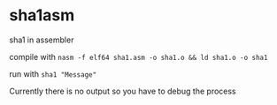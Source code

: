 # sha1asm
sha1 in assembler

compile with `nasm -f elf64 sha1.asm -o sha1.o && ld sha1.o -o sha1`

run with `sha1 "Message"`

Currently there is no output so you have to debug the process
